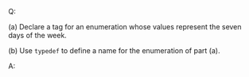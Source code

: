 Q:

(a) Declare a tag for an enumeration whose values represent the seven days of
the week.

(b) Use `typedef` to define a name for the enumeration of part (a).

A:
